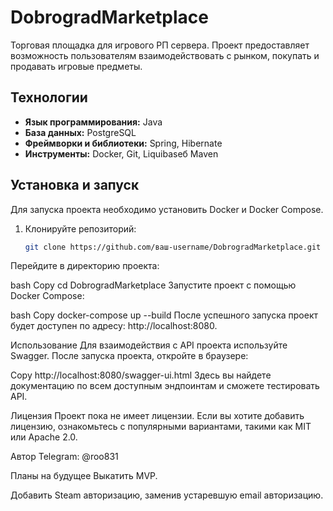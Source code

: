 # DobrogradMarketplace

Торговая площадка для игрового РП сервера. Проект предоставляет возможность пользователям взаимодействовать с рынком, покупать и продавать игровые предметы.

## Технологии

- **Язык программирования:** Java
- **База данных:** PostgreSQL
- **Фреймворки и библиотеки:** Spring, Hibernate
- **Инструменты:** Docker, Git, Liquibaseб Maven

## Установка и запуск

Для запуска проекта необходимо установить Docker и Docker Compose.

1. Клонируйте репозиторий:
   ```bash
   git clone https://github.com/ваш-username/DobrogradMarketplace.git
Перейдите в директорию проекта:

bash
Copy
cd DobrogradMarketplace
Запустите проект с помощью Docker Compose:

bash
Copy
docker-compose up --build
После успешного запуска проект будет доступен по адресу: http://localhost:8080.

Использование
Для взаимодействия с API проекта используйте Swagger. После запуска проекта, откройте в браузере:

Copy
http://localhost:8080/swagger-ui.html
Здесь вы найдете документацию по всем доступным эндпоинтам и сможете тестировать API.

Лицензия
Проект пока не имеет лицензии. Если вы хотите добавить лицензию, ознакомьтесь с популярными вариантами, такими как MIT или Apache 2.0.

Автор
Telegram: @roo831

Планы на будущее
Выкатить MVP.

Добавить Steam авторизацию, заменив устаревшую email авторизацию.
